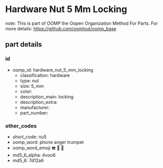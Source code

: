 # Hardware Nut 5 Mm Locking  

note: This is part of OOMP the Oopen Organization Method For Parts. For more details: https://github.com/oomlout/oomp_base

##  part details





### id
* oomp_id: hardware_nut_5_mm_locking
  * classification: hardware
  * type: nut
  * size: 5_mm
  * color: 
  * description_main: locking
  * description_extra: 
  * manufacturer: 
  * part_number: 

### other_codes
* short_code: nu5
* oomp_word: phone anger trumpet
* oomp_word_emoji :phone: :anger: :trumpet:
* md5_6_alpha: 4voo6
* md5_6: 7d12a6